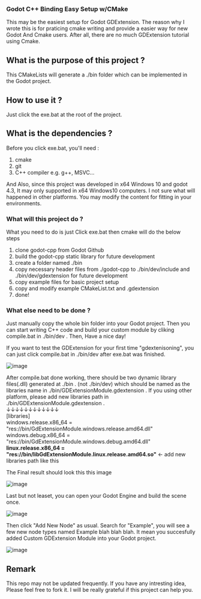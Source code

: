 ### Godot C++ Binding Easy Setup w/CMake

This may be the easiest setup for Godot GDExtension.
The reason why I wrote this is for praticing cmake writing and provide a easier way 
for new Godot And Cmake users.
After all, there are no much GDExtension tutorial using Cmake.

## What is the purpose of this project ?

This CMakeLists will generate a ./bin folder which can be implemented in the Godot project.

## How to use it ?

Just click the exe.bat at the root of the project.

## What is the dependencies ?

Before you click exe.bat, you'll need :
  1. cmake
  2. git
  3. C++ compiler e.g. g++, MSVC...

And Also, since this project was developed in x64 Windows 10 and godot 4.3,
It may only supported in x64 Windows10 computers.
I not sure what will happened in other platforms.
You may modify the content for fitting in your environments.

### What will this project do ?

What you need to do is just Click exe.bat then cmake will do the below steps
1. clone godot-cpp from Godot Github
2. build the godot-cpp static library for future development
3. create a folder named ./bin
4. copy necessary header files from ./godot-cpp to ./bin/dev/include and ./bin/dev/gdextension for future development
5. copy example files for basic project setup
6. copy and modify example CMakeList.txt and .gdextension
7. done!

### What else need to be done ?

Just manually copy the whole bin folder into your Godot project.
Then you can start writing C++ code and build your custom module by cliking compile.bat in ./bin/dev .
Then, Have a nice day!


If you want to test the GDExtension for your first time "gdextenisoning",
you can just click compile.bat in ./bin/dev after exe.bat was finished.

![image](https://github.com/user-attachments/assets/a08956c9-2d08-43db-803d-140ef0fb1031)

After compile.bat done working, there should be two dynamic library files(.dll) generated at ./bin . (not ./bin/dev)
which should be named as the libraries name in ./bin/GDExtensionModule.gdextension .
If you using other platform, please add new libraries path in ./bin/GDExtensionModule.gdextension .<br>
                                 ↓↓↓↓↓↓↓↓↓↓↓↓<br>
[libraries]<br>
windows.release.x86_64 = "res://bin/GdExtensionModule.windows.release.amd64.dll"<br>
windows.debug.x86_64 = "res://bin/GdExtensionModule.windows.debug.amd64.dll"<br>
**linux.release.x86_64 = "res://bin/libGdExtensionModule.linux.release.amd64.so"** <- add new libraries path like this<br>

The Final result should look this this image

![image](https://github.com/user-attachments/assets/6543f55e-eeee-4e2c-93a0-e2378a617862)

Last but not leaset, you can open your Godot Engine and build the scene once.

![image](https://github.com/user-attachments/assets/158156f7-bc2d-49e1-94dc-e22c710f4b28)

Then click "Add New Node" as usual. Search for "Example", 
you will see a few new node types named Example blah blah blah.
It mean you succesfully added Custom GDExtension Module into your Godot project.

![image](https://github.com/user-attachments/assets/e28f01b8-23e9-409e-8151-dc4ea38add3f)


## Remark

This repo may not be updated frequently.
If you have any intresting idea, Please feel free to fork it.
I will be really grateful if this project can help you. 
